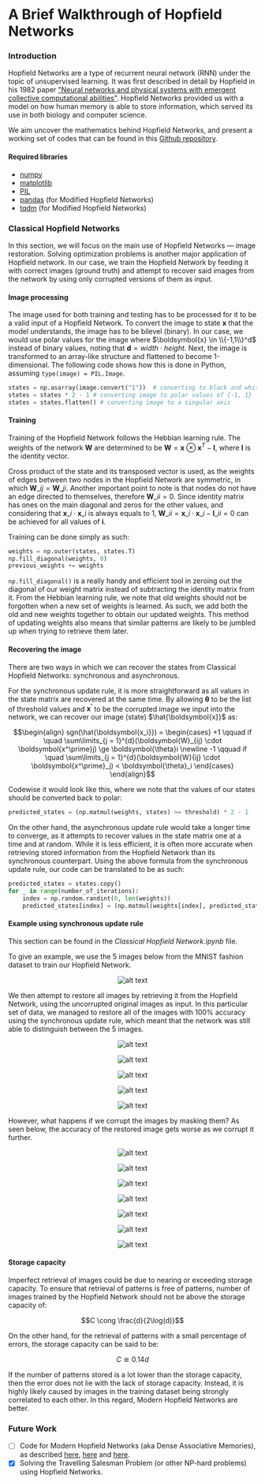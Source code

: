 # A Brief Walkthrough of Hopfield Networks

### Introduction

Hopfield Networks are a type of recurrent neural network (RNN) under the topic of unsupervised learning. It was first described in detail by Hopfield in his 1982 paper <a href = "https://www.pnas.org/doi/10.1073/pnas.79.8.2554">"Neural networks and physical systems with emergent collective computational abilities"</a>. Hopfield Networks provided us with a model on how human memory is able to store information, which served its use in both biology and computer science.

We aim uncover the mathematics behind Hopfield Networks, and present a working set of codes that can be found in this <a href = "https://github.com/DenseLance/hopfield-networks">Github repository</a>.

#### Required libraries

- <a href = "https://pypi.org/project/numpy/">numpy</a>
- <a href = "https://pypi.org/project/matplotlib/">matplotlib</a>
- <a href = "https://pypi.org/project/Pillow/">PIL</a>
- <a href = "https://pypi.org/project/pandas/">pandas</a> (for Modified Hopfield Networks)
- <a href = "https://pypi.org/project/tqdm/">tqdm</a> (for Modified Hopfield Networks)

### Classical Hopfield Networks

In this section, we will focus on the main use of Hopfield Networks — image restoration. Solving optimization problems is another major application of Hopfield network. In our case, we train the Hopfield Network by feeding it with correct images (ground truth) and attempt to recover said images from the network by using only corrupted versions of them as input.

#### Image processing

The image used for both training and testing has to be processed for it to be a valid input of a Hopfield Network. To convert the image to state $\boldsymbol{x}$ that the model understands, the image has to be bilevel (binary). In our case, we would use polar values for the image where $\boldsymbol{x} \in \\{-1,1\\}^d$ instead of binary values, noting that $\boldsymbol{d} = width \cdot height$. Next, the image is transformed to an array-like structure and flattened to become 1-dimensional. The following code shows how this is done in Python, assuming `type(image) = PIL.Image`.

```python
states = np.asarray(image.convert("1"))  # converting to black and white image
states = states * 2 - 1 # converting image to polar values of {-1, 1}
states = states.flatten() # converting image to a singular axis
```

#### Training

Training of the Hopfield Network follows the Hebbian learning rule. The weights of the network $\boldsymbol{W}$ are determined to be $\boldsymbol{W} = \boldsymbol{x} \otimes \boldsymbol{x}^T - \boldsymbol{I}$, where $\boldsymbol{I}$ is the identity vector.

Cross product of the state and its transposed vector is used, as the weights of edges between two nodes in the Hopfield Network are symmetric, in which $\boldsymbol{W}\_{ij} = \boldsymbol{W}\_{ji}$. Another important point to note is that nodes do not have an edge directed to themselves, therefore $\boldsymbol{W}\_{ii} = 0$. Since identity matrix has ones on the main diagonal and zeros for the other values, and considering that $\boldsymbol{x}\_{i} \cdot \boldsymbol{x}\_{i}$ is always equals to 1, $\boldsymbol{W}\_{ii} = \boldsymbol{x}\_{i} \cdot \boldsymbol{x}\_{i} - \boldsymbol{I}\_{ii} = 0$ can be achieved for all values of $\boldsymbol{i}$.

Training can be done simply as such:

```python
weights = np.outer(states, states.T)
np.fill_diagonal(weights, 0)
previous_weights += weights
```

`np.fill_diagonal()` is a really handy and efficient tool in zeroing out the diagonal of our weight matrix instead of subtracting the identity matrix from it. From the Hebbian learning rule, we note that old weights should not be forgotten when a new set of weights is learned. As such, we add both the old and new weights together to obtain our updated weights. This method of updating weights also means that similar patterns are likely to be jumbled up when trying to retrieve them later.

#### Recovering the image

There are two ways in which we can recover the states from Classical Hopfield Networks: synchronous and asynchronous.

For the synchronous update rule, it is more straightforward as all values in the state matrix are recovered at the same time. By allowing $\boldsymbol{\theta}$ to be the list of threshold values and $\boldsymbol{x^\prime}$ to be the corrupted image we input into the network, we can recover our image (state) $\hat{\boldsymbol{x}}$ as:

```math
\begin{align} sgn(\hat{\boldsymbol{x_i}}) = \begin{cases} +1 \qquad if \quad \sum\limits_{j = 1}^{d}(\boldsymbol{W}_{ij} \cdot \boldsymbol{x^\prime}j) \ge \boldsymbol{\theta}i \newline -1 \qquad if \quad \sum\limits_{j = 1}^{d}(\boldsymbol{W}{ij} \cdot \boldsymbol{x^\prime}_j) < \boldsymbol{\theta}_i \end{cases} \end{align}
```

Codewise it would look like this, where we note that the values of our states should be converted back to polar:

```python
predicted_states = (np.matmul(weights, states) >= threshold) * 2 - 1
```

On the other hand, the asynchronous update rule would take a longer time to converge, as it attempts to recover values in the state matrix one at a time and at random. While it is less efficient, it is often more accurate when retrieving stored information from the Hopfield Network than its synchronous counterpart. Using the above formula from the synchronous update rule, our code can be translated to be as such:

```python
predicted_states = states.copy()
for _ in range(number_of_iterations):
    index = np.random.randint(0, len(weights))
    predicted_states[index] = (np.matmul(weights[index], predicted_states) >= threshold[index]) * 2 - 1
```

#### Example using synchronous update rule

This section can be found in the <i>Classical Hopfield Network.ipynb</i> file.

To give an example, we use the 5 images below from the MNIST fashion dataset to train our Hopfield Network.

<p align = "center"><img src="images/dataset.png" alt="alt text"/></p>

We then attempt to restore all images by retrieving it from the Hopfield Network, using the uncorrupted original images as input. In this particular set of data, we managed to restore all of the images with 100% accuracy using the synchronous update rule, which meant that the network was still able to distinguish between the 5 images.

<p align = "center"><img src="images/test1_1.png" alt="alt text"/></p>

<p align = "center"><img src="images/test1_2.png" alt="alt text"/></p>

<p align = "center"><img src="images/test1_3.png" alt="alt text"/></p>

<p align = "center"><img src="images/test1_4.png" alt="alt text"/></p>

<p align = "center"><img src="images/test1_5.png" alt="alt text"/></p>

However, what happens if we corrupt the images by masking them? As seen below, the accuracy of the restored image gets worse as we corrupt it further.

<p align = "center"><img src="images/test2_1.png" alt="alt text"/></p>

<p align = "center"><img src="images/test2_2.png" alt="alt text"/></p>

<p align = "center"><img src="images/test2_3.png" alt="alt text"/></p>

<p align = "center"><img src="images/test2_4.png" alt="alt text"/></p>

<p align = "center"><img src="images/test2_5.png" alt="alt text"/></p>

<p align = "center"><img src="images/test2_6.png" alt="alt text"/></p>

<p align = "center"><img src="images/test2_7.png" alt="alt text"/></p>

#### Storage capacity

Imperfect retrieval of images could be due to nearing or exceeding storage capacity. To ensure that retrieval of patterns is free of patterns, number of images trained by the Hopfield Network should not be above the storage capacity of:

$$C \cong \frac{d}{2\log(d)}$$

On the other hand, for the retrieval of patterns with a small percentage of errors, the storage capacity can be said to be:

$$C \cong 0.14 d$$

If the number of patterns stored is a lot lower than the storage capacity, then the error does not lie with the lack of storage capacity. Instead, it is highly likely caused by images in the training dataset being strongly correlated to each other. In this regard, Modern Hopfield Networks are better.

### Future Work

- [ ] Code for Modern Hopfield Networks (aka Dense Associative Memories), as described <a href = "https://arxiv.org/abs/1606.01164">here</a>, <a  href = "https://arxiv.org/abs/1702.01929">here</a> and <a href = "https://arxiv.org/abs/2008.02217">here</a>.
- [x] Solving the Travelling Salesman Problem (or other NP-hard problems) using Hopfield Networks.